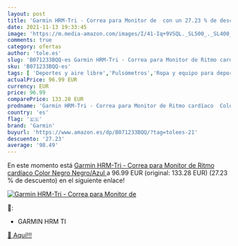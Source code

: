 ```yaml
---
layout: post
title: 'Garmin HRM-Tri - Correa para Monitor de  con un 27.23 % de descuento'
date: 2021-11-13 19:33:45
image: 'https://m.media-amazon.com/images/I/41-Iq+9VSQL._SL500_._SL400_.jpg'
comments: true
category: ofertas
author: 'tole.es'
slug: 'B071233BQQ-es Garmin HRM-Tri - Correa para Monitor de Ritmo cardíaco...'
sku: 'B071233BQQ-es'
tags: [ 'Deportes y aire libre','Pulsómetros','Ropa y equipo para deportes','Running','garmin', ]
actualPrice: 96.99 EUR
currency: EUR
price: 96.99
comparePrice: 133.28 EUR
prodname: 'Garmin HRM-Tri - Correa para Monitor de Ritmo cardíaco  Color Negro  Negro/Azul '
country: 'es'
flag: '🇪🇸'
brand: 'Garmin'
buyurl: 'https://www.amazon.es/dp/B071233BQQ/?tag=tolees-21'
descuento: '27.23'
average: '98.49'
---
```


En este momento está [Garmin HRM-Tri - Correa para Monitor de Ritmo cardíaco  Color Negro  Negro/Azul ](https://www.amazon.es/dp/B071233BQQ/?tag=tolees-21) a 96.99 EUR (original: 133.28 EUR) (27.23 %  de descuento) en el siguiente enlace!

[![Garmin HRM-Tri - Correa para Monitor de ](https://m.media-amazon.com/images/I/41-Iq+9VSQL._SL500_._SL400_.jpg)](https://www.amazon.es/dp/B071233BQQ/?tag=tolees-21)

🔎:

- GARMIN HRM TI

[🛒 Aquí!!!](https://www.amazon.es/dp/B071233BQQ/?tag=tolees-21)
